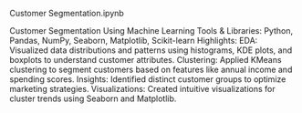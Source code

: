 Customer Segmentation.ipynb


Customer Segmentation Using Machine Learning
Tools & Libraries: Python, Pandas, NumPy, Seaborn, Matplotlib, Scikit-learn
Highlights:
EDA: Visualized data distributions and patterns using histograms, KDE plots, and boxplots to understand customer attributes.
Clustering: Applied KMeans clustering to segment customers based on features like annual income and spending scores.
Insights: Identified distinct customer groups to optimize marketing strategies.
Visualizations: Created intuitive visualizations for cluster trends using Seaborn and Matplotlib.
